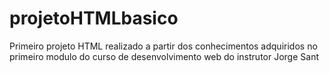 # projetoHTMLbasico
Primeiro projeto HTML realizado a partir dos conhecimentos adquiridos no primeiro modulo do curso de desenvolvimento web do instrutor Jorge Sant
